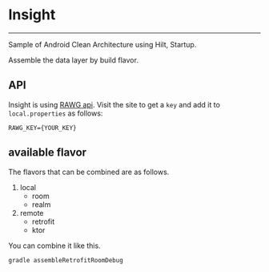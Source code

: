 # Insight
---

Sample of Android Clean Architecture using Hilt, Startup. 

Assemble the data layer by build flavor.

## API

Insight is using [RAWG api](https://rawg.io/apidocs).
Visit the site to get a `key` and add it to `local.properties` as follows:

```properties
RAWG_KEY={YOUR_KEY}
```

## available flavor

The flavors that can be combined are as follows.

1. local
    - room
    - realm 
2. remote
    - retrofit
    - ktor

You can combine it like this.
```shell
gradle assembleRetrofitRoomDebug
```
